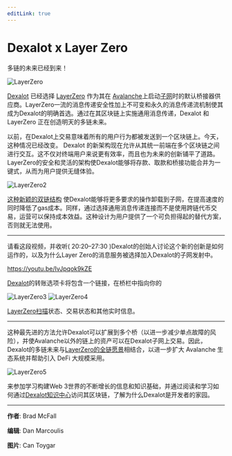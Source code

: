 ```yaml
---
editLink: true
---
```


# Dexalot x Layer Zero

多链的未来已经到来！

![LayerZero](/images/layerzero/LayerZero.png)

[Dexalot](https://dexalot.com/) 已经选择 [LayerZero](https://layerzero.network/) 作为其在 [Avalanche](https://www.avalabs.org/)上启动[子网](https://www.avax.network/subnets)时的默认桥接器供应商。LayerZero一流的消息传递安全性加上不可变和永久的消息传递流机制使其成为Dexalot的明确首选。通过在其区块链上实施通用消息传递，Dexalot 和 LayerZero 正在创造明天的多链未来。

以前，在Dexalot上交易意味着所有的用户行为都被发送到一个区块链上。今天，这种情况已经改变。 Dexalot 的新架构现在允许从其统一前端在多个区块链之间进行交互。这不仅对终端用户来说更有效率，而且也为未来的创新铺平了道路。LayerZero的安全和灵活的架构使Dexalot能够将存款、取款和桥接功能合并为一键式，从而为用户提供无缝体验。

![LayerZero2](/images/layerzero/LayerZero2.png)

[这种新颖的双链结构](https://medium.com/dexalot/dexalot%E5%AD%90%E7%BD%91-6f3072244906) 使Dexalot能够将更多要求的操作卸载到子网，在提高速度的同时降低了gas成本。同样，通过选择通用消息传递连接而不是使用跨链代币交易，运营可以保持成本效益。这种设计为用户提供了一个可负担得起的替代方案，否则就无法使用。

---
请看这段视频，并收听( 20:20–27:30 )Dexalot的创始人讨论这个新的创新是如何运作的，以及为什么Layer Zero的消息服务被选择加入Dexalot的子网发射中。

<https://youtu.be/IvJpqok9kZE>

[Dexalot](https://dexalot.com/)的转账选项卡将包含一个链接，在桥栏中指向你的

![LayerZero3](/images/layerzero/LayerZero3.png)
![LayerZero4](/images/layerzero/LayerZero4.png)


[LayerZero扫描](https://layerzeroscan.com/)状态、交易状态和其他实时信息。

---

这种最先进的方法允许Dexalot可以扩展到多个桥（以进一步减少单点故障的风险），并使Avalanche以外的链上的资产可以在Dexalot子网上交易。因此，Dexalot的多链未来与[LayerZero的全链愿景](https://medium.com/layerzero-official/layerzero-integrates-chainlink-oracles-expanding-decentralization-of-the-omnichain-communication-2d9963678483)相结合，以进一步扩大 Avalanche 生态系统并帮助引入 DeFi 大规模采用。

![LayerZero5](/images/layerzero/LayerZero5.png)

来参加学习构建Web 3世界的不断增长的信息和知识基础，并通过阅读和学习如何通过[Dexalot知识中心](https://docs.dexalot.com/zh/)访问其区块链，了解为什么Dexalot是开发者的家园。

---
**作者**: Brad McFall

**编辑**: Dan Marcoulis

**图片**: Can Toygar
